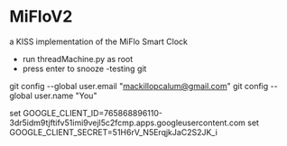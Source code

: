 # MiFloV2
a KISS implementation of the MiFlo Smart Clock

- run threadMachine.py as root
- press enter to snooze
-testing git

 git config --global user.email "mackillopcalum@gmail.com"
git config --global user.name "You"




set GOOGLE_CLIENT_ID=765868896110-3dr5idm9tjftifv51imi9vejl5c2fcmp.apps.googleusercontent.com
set GOOGLE_CLIENT_SECRET=51H6rV_N5ErqjkJaC2S2JK_i
